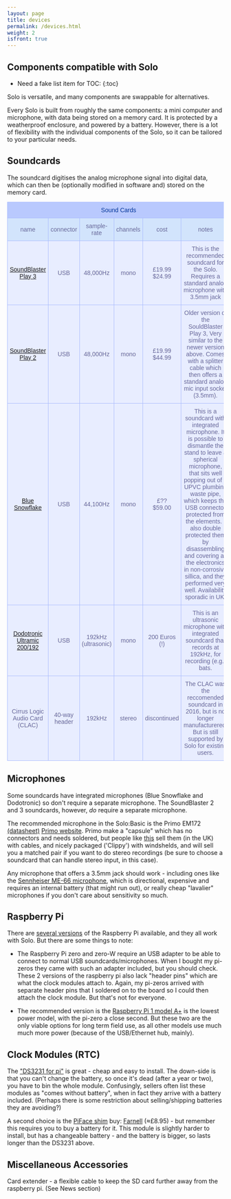```yaml
---
layout: page
title: devices
permalink: /devices.html
weight: 2
isfront: true
---
```


## Components compatible with Solo

* Need a fake list item for TOC:
{:toc}


Solo is versatile, and many components are swappable for alternatives.

Every Solo is built from roughly the same components: a mini computer
and microphone, with data being stored on a memory card. It is
protected by a weatherproof enclosure, and powered by a
battery. However, there is a lot of flexibility with the individual
components of the Solo, so it can be tailored to your particular
needs.


## Soundcards

The soundcard digitises the analog microphone signal into digital
data, which can then be (optionally modified in software and) stored
on the memory card.

<style type="text/css">
.tg {
	border-collapse: collapse;
	border-spacing: 0;
	border-color:#aabcfe;
	margin: 0px auto;
}
.tg td {
	font-family: Arial, sans-serif;
	font-size: 14px;
	padding: 10px 5px;
	border-style: solid;
	border-width: 1px;
	overflow: hidden;
	word-break: normal;
	border-color: #aabcfe;
	color: #669;
	background-color: #e8edff;
}

.tg th {
	font-family:Arial, sans-serif;
	font-size:14px;
	font-weight:normal;
	padding:10px 5px;
	border-style:solid;
	border-width:1px;
	overflow:hidden;
	word-break:normal;
	border-color:#aabcfe;
	color:#039;
	background-color:#b9c9fe;
}

.tg .jc-title {
	text-align:center;
	vertical-align:middle;
}

.tg .jc-headers {
	background-color:#D2E4FC;
	vertical-align:middle;
	text-align:center;
}

.tg .jc-normalcell{vertical-align:top;text-align:center; vertical-align: middle}
</style>

<table class="tg">
  <tr>
    <th class="jc-title" colspan="6"> Sound Cards </th>
  </tr>
  
  <tr> <td class="jc-headers">name</td> <td
    class="jc-headers">connector</td> <td
    class="jc-headers">sample-rate</td> <td
    class="jc-headers">channels</td> <td class="jc-headers">cost</td>
    <td class="jc-headers">notes</td> </tr>
  
  <tr>
    <td class="jc-normalcell"><a href="https://us.creative.com/p/sound-cards/sound-blaster-play-3">SoundBlaster Play 3</a></td>
    <td class="jc-normalcell">USB</td>
    <td class="jc-normalcell">48,000Hz</td>
    <td class="jc-normalcell">mono</td>
    <td class="jc-normalcell">£19.99<br>$24.99</td>
    <td class="jc-normalcell">This is the recommended soundcard for the Solo. Requires a standard analog microphone with 3.5mm jack</td>
  </tr>

  <tr>
    <td class="jc-normalcell"><a href="https://us.creative.com/p/sound-cards/sound-blaster-play-2">SoundBlaster Play 2</a></td>
    <td class="jc-normalcell">USB</td>
    <td class="jc-normalcell">48,000Hz</td>
    <td class="jc-normalcell">mono</td>
    <td class="jc-normalcell">£19.99<br>$44.99</td> <td class="jc-normalcell">Older version of the SouldBlaster Play 3, Very similar to the newer version above.  Comes with a splitter cable which then offers a standard analog mic input socket (3.5mm).</td>
  </tr>

  <tr>
    <td class="jc-normalcell"><a href="http://www.bluemic.com/products/snowflake/">Blue Snowflake</a></td>
    <td class="jc-normalcell"> USB </td>
    <td class="jc-normalcell"> 44,100Hz </td>
    <td class="jc-normalcell"> mono </td>
    <td class="jc-normalcell">£??<br>$59.00</td>
    <td class="jc-normalcell">This is a soundcard with integrated microphone. It is possible to dismantle the stand to leave a spherical microphone, that sits well popping out of a UPVC plumbing waste pipe, which keeps the USB connector protected from the elements.  I also double protected them by disassembling and covering all the electronics in non-corrosive sillica, and they performed very well. Availability sporadic in UK.</td>
  </tr>
  
  <tr>
    <td class="jc-normalcell"><a href="http://www.dodotronic.com/ultramics/?v=79cba1185463">Dodotronic Ultramic 200/192</a></td>
    <td class="jc-normalcell">USB</td>
    <td class="jc-normalcell">192kHz (ultrasonic) </td>
    <td class="jc-normalcell">mono</td>
    <td class="jc-normalcell">200 Euros (!)</td>
    <td class="jc-normalcell">This is an ultrasonic microphone with
      integrated soundcard that records at 192kHz, for recording (e.g.)
      bats.</td>
  </tr>

  <tr>
    <td class="jc-normalcell">Cirrus Logic Audio Card (CLAC)</td>
    <td class="jc-normalcell">40-way header</td>
    <td class="jc-normalcell">192kHz</td>
    <td class="jc-normalcell">stereo</td>
    <td class="jc-normalcell">discontinued</td>
    <td class="jc-normalcell">The CLAC was the reccomended soundcard in 2016, but is no longer manufacturered.  But is still supported by Solo for existing users.</td>
  </tr>

</table>


## Microphones

Some soundcards have integrated microphones (Blue Snowflake and
Dodotronic) so don't require a separate microphone. The SoundBlaster 2
and 3 soundcards, however, _do_ require a separate microphone.

The recommended microphone in the Solo:Basic is the Primo EM172
[(datasheet)](/lib/EM172.pdf) [Primo
website](http://www.primomic.com/).  Primo make a "capsule" which has
no connectors and needs soldered, but people like
[this](http://micbooster.com/) sell them (in the UK) with cables, and
nicely packaged ('Clippy') with windshelds, and will sell you a
matched pair if you want to do stereo recordings (be sure to choose a
soundcard that can handle stereo input, in this case).

Any microphone that offers a 3.5mm jack should work - including ones
like the [Sennheiser ME-66 microphone](http://en-uk.sennheiser.com/directional-microphone-shotgun-film-broadcast-me-66), which is directional, expensive and requires
an internal battery (that might run out), or really cheap "lavalier"
microphones if you don't care about sensitivity so much.

## Raspberry Pi

There are [several versions](https://www.raspberrypi.org/products/) of
the Raspberry Pi available, and they all work with Solo.  But there
are some things to note:

* The Raspberry Pi zero and zero-W require an USB adapter to be able
  to connect to normal USB soundcards/microphones.  When I bought my
  pi-zeros they came with such an adapter included, but you should
  check.  These 2 versions of the raspberry pi also lack "header pins"
  which are what the clock modules attach to. Again, my pi-zeros 
  arrived with separate header pins that I soldered on to the board 
  so I could then attach the clock module. But that's not for everyone.

* The recommended version is the
[Raspberry Pi 1 model A+](https://www.raspberrypi.org/products/raspberry-pi-1-model/) is the lowest power model, with the pi-zero a close second.  But these two are the only viable options for long term field use, as all other models use much much more power (because of the USB/Ethernet hub, mainly).


## Clock Modules (RTC)

The ["DS3231 for pi"](https://www.amazon.co.uk/s/ref=nb_sb_noss?field-keywords=DS3231+for+pi) is great - cheap and easy to install. The down-side is that you can't change the battery, so once it's dead (after a year or two), you have to bin the whole module. Confusingly, sellers often list these modules as "comes without battery", when in fact they arrive with a battery included. (Perhaps there is some restriction about selling/shipping batteries they are avoiding?)

A second choice is the [PiFace shim](http://www.piface.org.uk/products/piface_clock/) buy: [Farnell](http://uk.farnell.com/piface/shim-rtc/real-time-clock-shim-for-raspberry/dp/2434226) (&#8776;£8.95) - but remember this requires you to buy a battery for it.  This module is slightly harder to install, but has a changeable battery - and the battery is bigger, so lasts longer than the DS3231 above.


## Miscellaneous Accessories

Card extender - a flexible cable to keep the SD card further away from the raspberry pi. (See News section)
